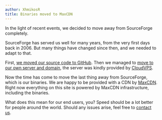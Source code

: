 ```yaml
---
author: XhmikosR
title: Binaries moved to MaxCDN
---
```


In the light of recent events, we decided to move away from SourceForge completely.

SourceForge has served us well for many years, from the very first days back in 2006.
But many things have changed since then, and we needed to adapt to that.

First, [we moved our source code to GitHub](/2012/08/09/source-code-moved-to-github/).
Then we managed to [move to our own server and domain](/2013/02/24/website-was-moved/),
the server was kindly provided by [CloudVPS](http://www.cloudvps.com/).

Now the time has come to move the last thing away from SourceForge, which is our binaries.
We are happy to be provided with a CDN by [MaxCDN](https://www.maxcdn.com/).
Right now everything on this site is powered by MaxCDN infrastructure, including the binaries.

What does this mean for our end users, you? Speed should be a lot better for people
around the world. Should any issues arise, feel free to [contact us](/contact-us/).
